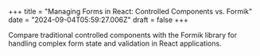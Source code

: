 +++
title = "Managing Forms in React: Controlled Components vs. Formik"
date = "2024-09-04T05:59:27.006Z"
draft = false
+++

  Compare traditional controlled components with the Formik library for handling complex form state and validation in React applications.
        